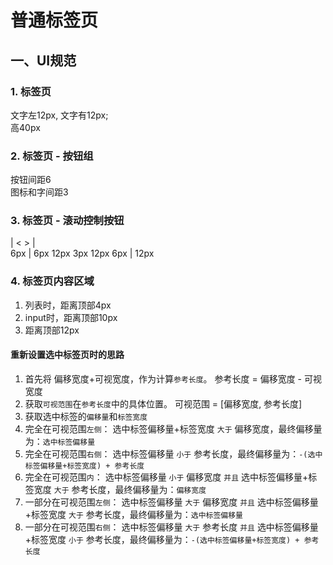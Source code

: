 # 普通标签页

## 一、UI规范

### 1. 标签页

文字左12px, 文字有12px;  
高40px

### 2. 标签页 - 按钮组

按钮间距6  
图标和字间距3

### 3. 标签页 - 滚动控制按钮

| < > |  
6px | 6px 12px 3px 12px 6px | 12px

### 4. 标签页内容区域

1. 列表时，距离顶部4px
2. input时，距离顶部10px
3. 距离顶部12px

#### 重新设置选中标签页时的思路

1. 首先将 偏移宽度+可视宽度，作为计算`参考长度`。 参考长度 = 偏移宽度 - 可视宽度
2. 获取`可视范围`在`参考长度`中的具体位置。 可视范围 = [偏移宽度, 参考长度]
3. 获取选中标签的`偏移量`和`标签宽度`
4. 完全在可视范围`左侧`： 选中标签偏移量+标签宽度 `大于` 偏移宽度，最终偏移量为：`选中标签偏移量`
5. 完全在可视范围`右侧`： 选中标签偏移量 `小于` 参考长度，最终偏移量为：`-(选中标签偏移量+标签宽度) + 参考长度`
6. 完全在可视范围`内`： 选中标签偏移量 `小于` 偏移宽度 `并且`  选中标签偏移量+标签宽度 `大于`
   参考长度，最终偏移量为：`偏移宽度`
7. 一部分在可视范围`左侧`： 选中标签偏移量 `大于` 偏移宽度 `并且`  选中标签偏移量+标签宽度 `大于`
   参考长度，最终偏移量为：`选中标签偏移量`
8. 一部分在可视范围`右侧`： 选中标签偏移量 `大于` 参考长度 `并且`  选中标签偏移量+标签宽度 `小于`
   参考长度，最终偏移量为：`-(选中标签偏移量+标签宽度) + 参考长度`


